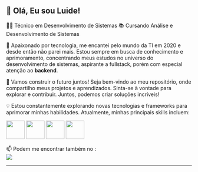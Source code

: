 ## 👋 Olá, Eu sou Luide!

👨‍💻 Técnico em Desenvolvimento de Sistemas
📚 Cursando Análise e Desenvolvimento de Sistemas

🌱 Apaixonado por tecnologia, me encantei pelo mundo da TI em 2020 e desde então não parei mais. Estou sempre em busca de conhecimento e aprimoramento, concentrando meus estudos no universo do desenvolvimento de sistemas, aspirante a fullstack, porém com especial atenção ao **backend**.

🚀 Vamos construir o futuro juntos! Seja bem-vindo ao meu repositório, onde compartilho meus projetos e aprendizados. Sinta-se à vontade para explorar e contribuir. Juntos, podemos criar soluções incríveis!

💡 Estou constantemente explorando novas tecnologias e frameworks para aprimorar minhas habilidades. Atualmente, minhas principais skills incluem:

<div display="inline">
<img width="50" height="50" src="https://cdn.jsdelivr.net/gh/devicons/devicon/icons/html5/html5-original.svg" />
<img width="50" height="50" src="https://cdn.jsdelivr.net/gh/devicons/devicon/icons/css3/css3-original.svg" />
<img width="50" height="50" src="https://cdn.jsdelivr.net/gh/devicons/devicon/icons/javascript/javascript-original.svg" />
<img width="50" height="50" src="https://cdn.jsdelivr.net/gh/devicons/devicon/icons/nodejs/nodejs-plain-wordmark.svg" />   
</div>

📫 Podem me encontrar também no :
</br>
<a href="https://www.linkedin.com/in/luide-santos-de-jesus/" target="_blank">
  <img src="https://img.shields.io/badge/linkedin-%230077B5.svg?style=for-the-badge&logo=linkedin&logoColor=white">
</a>


<hr>
  
